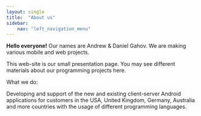```yaml
---
layout: single
title:  "About us"
sidebar:
    nav: "left_navigation_menu"
---
```


**Hello everyone!** Our names are Andrew & Daniel Gahov. We are making various mobile and web projects.

This web-site is our small presentation page. You may see different materials about our programming projects here.


What we do:

Developing and support of the new and existing client-server Android applications for customers in the USA, United 
Kingdom, Germany, Australia and more countries with the usage of different programming languages.
